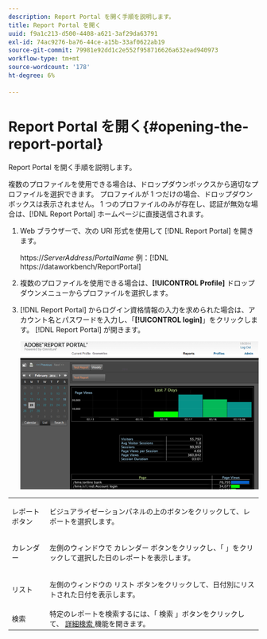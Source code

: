 ```yaml
---
description: Report Portal を開く手順を説明します。
title: Report Portal を開く
uuid: f9a1c213-d500-4408-a621-3af29da63791
exl-id: 74ac9276-ba76-44ce-a15b-33af0622ab19
source-git-commit: 79981e92dd1c2e552f958716626a632ead940973
workflow-type: tm+mt
source-wordcount: '178'
ht-degree: 6%

---
```


# Report Portal を開く{#opening-the-report-portal}

Report Portal を開く手順を説明します。

複数のプロファイルを使用できる場合は、ドロップダウンボックスから適切なプロファイルを選択できます。 プロファイルが 1 つだけの場合、ドロップダウンボックスは表示されません。 1 つのプロファイルのみが存在し、認証が無効な場合は、[!DNL Report Portal] ホームページに直接送信されます。

1. Web ブラウザーで、次の URI 形式を使用して [!DNL Report Portal] を開きます。

   https://*ServerAddress*/*PortalName*
例：[!DNL https://dataworkbench/ReportPortal]
1. 複数のプロファイルを使用できる場合は、**[!UICONTROL Profile]** ドロップダウンメニューからプロファイルを選択します。
1. [!DNL Report Portal] からログイン資格情報の入力を求められた場合は、アカウント名とパスワードを入力し、「**[!UICONTROL login]**」をクリックします。 [!DNL Report Portal] が開きます。

   ![](assets/report_portal_home.png)

<table id="table_E68190C670684FA798B41702FC911827">
 <tbody>
  <tr>
   <td colname="col1"> レポートボタン </td>
   <td colname="col2"> <p>ビジュアライゼーションパネルの上のボタンをクリックして、レポートを選択します。 </p> </td>
  </tr>
  <tr>
   <td colname="col1"> カレンダー </td>
   <td colname="col2"> <p>左側のウィンドウで <span class="uicontrol"> カレンダー </span> ボタンをクリックし、「 」をクリックして選択した日のレポートを表示します。 </p> </td>
  </tr>
  <tr>
   <td colname="col1"> リスト </td>
   <td colname="col2"> <p>左側のウィンドウの <span class="uicontrol"> リスト </span> ボタンをクリックして、日付別にリストされた日付を表示します。 </p> </td>
  </tr>
  <tr>
   <td colname="col1"> 検索 </td>
   <td colname="col2"> 特定のレポートを検索するには、「 <span class="uicontrol"> 検索 </span> 」ボタンをクリックして、 <a href="../../../home/c-rpt-oview/c-search-adv.md#concept-083b751e28b645ceaa4d9784d21f78ca"> 詳細検索 </a> 機能を開きます。 </td>
  </tr>
 </tbody>
</table>
